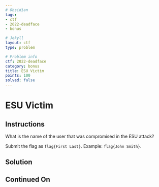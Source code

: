 ```yaml
---
# Obsidian
tags:
- ctf
- 2022-deadface
- bonus

# Jekyll
layout: ctf
type: problem

# Problem info
ctf: 2022-deadface
category: bonus
title: ESU Victim
points: 100
solved: false
---
```


# ESU Victim

## Instructions

What is the name of the user that was compromised in the ESU attack?

Submit the flag as `flag{First Last}`. Example: `flag{John Smith}`.

## Solution



## Continued On


